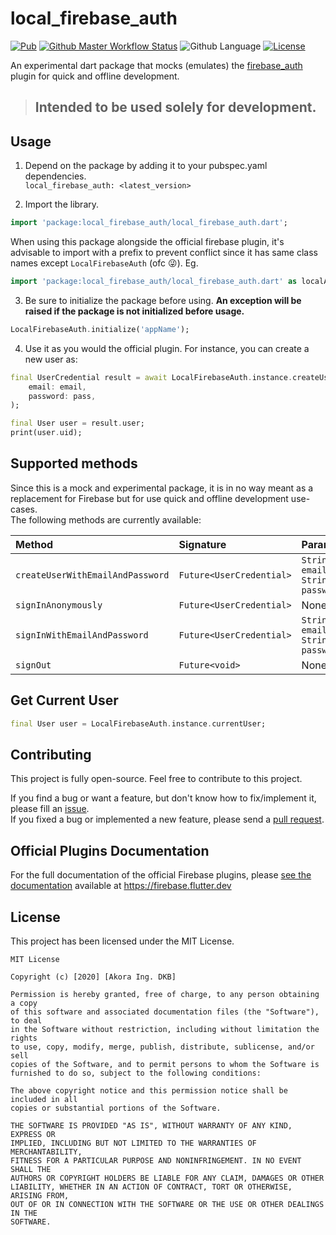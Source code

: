 # local_firebase_auth
[![Pub](https://img.shields.io/pub/v/local_firebase_auth.svg?style=flat-square&logo=dart&logoColor=white&color=blue)](https://pub.dev/packages/local_firebase_auth)
[![Github Master Workflow Status](https://img.shields.io/github/workflow/status/Akora-IngDKB/local_firebase_auth/Tests/master?label=Tests&labelColor=333940&logo=github&style=flat-square)](https://github.com/Akora-IngDKB/local_firebase_auth/actions)
![Github Language](https://img.shields.io/github/languages/top/Akora-IngDKB/show_hide_fab?style=flat-square)
[![License](https://img.shields.io/badge/license-MIT-purple.svg?style=flat-square&logo=apache)](https://github.com/Akora-IngDKB/local_firebase_auth/blob/master/LICENSE)  

An experimental dart package that mocks (emulates) the [firebase_auth](https://pub.dev/packages/firebase_auth) plugin for quick and offline development.

> ## Intended to be used solely for development.

## Usage
1. Depend on the package by adding it to your pubspec.yaml dependencies.  
`local_firebase_auth: <latest_version>`


2. Import the library.
```dart
import 'package:local_firebase_auth/local_firebase_auth.dart';
```

When using this package alongside the official firebase plugin, it's advisable to import with a prefix to prevent conflict since it has same class names except `LocalFirebaseAuth` (ofc :stuck_out_tongue_winking_eye:). Eg.  

```dart
import 'package:local_firebase_auth/local_firebase_auth.dart' as localAuth;
```


3. Be sure to initialize the package before using. **An exception will be raised if the package is not initialized before usage.**  
```dart
LocalFirebaseAuth.initialize('appName');
```


4. Use it as you would the official plugin.
For instance, you can create a new user as:  
```dart
final UserCredential result = await LocalFirebaseAuth.instance.createUserWithEmailAndPassword(
    email: email,
    password: pass,
);

final User user = result.user;
print(user.uid);
```

## Supported methods
Since this is a mock and experimental package, it is in no way meant as a replacement for Firebase but for use quick and offline development use-cases.  
The following methods are currently available:  

| Method | Signature | Parameters |
| :--- | :--- | :--- |
| `createUserWithEmailAndPassword` | `Future<UserCredential>` | `String email, String password` |
| `signInAnonymously` | `Future<UserCredential>` | None |
| `signInWithEmailAndPassword` | `Future<UserCredential>` | `String email, String password` |
| `signOut` | `Future<void>` | None |

## Get Current User
```dart
final User user = LocalFirebaseAuth.instance.currentUser;
```

## Contributing
This project is fully open-source. Feel free to contribute to this project.  

If you find a bug or want a feature, but don't know how to fix/implement it, please fill an [issue](https://github.com/Akora-IngDKB/local_firebase_auth/issues).  
If you fixed a bug or implemented a new feature, please send a [pull request](https://github.com/Akora-IngDKB/local_firebase_auth/pulls).


## Official Plugins Documentation
For the full documentation of the official Firebase plugins, please [see the documentation](https://firebase.flutter.dev/docs/overview) available at https://firebase.flutter.dev

## License
This project has been licensed under the MIT License.
```
MIT License

Copyright (c) [2020] [Akora Ing. DKB]

Permission is hereby granted, free of charge, to any person obtaining a copy
of this software and associated documentation files (the "Software"), to deal
in the Software without restriction, including without limitation the rights
to use, copy, modify, merge, publish, distribute, sublicense, and/or sell
copies of the Software, and to permit persons to whom the Software is
furnished to do so, subject to the following conditions:

The above copyright notice and this permission notice shall be included in all
copies or substantial portions of the Software.

THE SOFTWARE IS PROVIDED "AS IS", WITHOUT WARRANTY OF ANY KIND, EXPRESS OR
IMPLIED, INCLUDING BUT NOT LIMITED TO THE WARRANTIES OF MERCHANTABILITY,
FITNESS FOR A PARTICULAR PURPOSE AND NONINFRINGEMENT. IN NO EVENT SHALL THE
AUTHORS OR COPYRIGHT HOLDERS BE LIABLE FOR ANY CLAIM, DAMAGES OR OTHER
LIABILITY, WHETHER IN AN ACTION OF CONTRACT, TORT OR OTHERWISE, ARISING FROM,
OUT OF OR IN CONNECTION WITH THE SOFTWARE OR THE USE OR OTHER DEALINGS IN THE
SOFTWARE.
```
